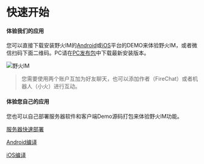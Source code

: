 # 快速开始
#### 体验我们的应用
您可以直接下载安装野火IM的[Android](https://github.com/wildfirechat/android-chat/releases)或[iOS](itms-apps://itunes.apple.com/cn/app/1450256455?mt=8)平台的DEMO来体验野火IM，或者微信扫码下面二维码。PC请在[PC发布包](https://github.com/wildfirechat/pc-chat/releases)中下载最新安装版本。

![野火IM](http://static.wildfirechat.cn/download_qrcode.png)

> 您需要使用两个账户互加为好友聊天，也可以添加作者（FireChat）或者机器人（小火）进行互动。

#### 体验您自己的应用
您也可以自己部署服务器软件和客户端Demo源码打包来体验野火IM功能。

[服务器快速部署](server.md)

[Android编译](android.md)

[iOS编译](iOS.md)
